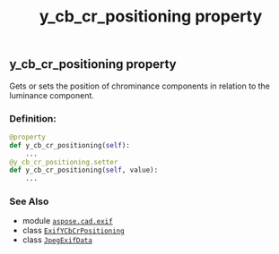 ﻿---
title: y_cb_cr_positioning property
second_title: Aspose.CAD for Python via .NET API References
description: 
type: docs
weight: 1360
url: /python-net/aspose.cad.exif/jpegexifdata/y_cb_cr_positioning/
is_root: false
---

## y_cb_cr_positioning property


Gets or sets the position of chrominance components in relation to the luminance component.
### Definition:
```python
@property
def y_cb_cr_positioning(self):
    ...
@y_cb_cr_positioning.setter
def y_cb_cr_positioning(self, value):
    ...
```

### See Also
* module [`aspose.cad.exif`](../../)
* class [`ExifYCbCrPositioning`](/cad/python-net/aspose.cad.exif.enums/exifycbcrpositioning)
* class [`JpegExifData`](/cad/python-net/aspose.cad.exif/jpegexifdata)
